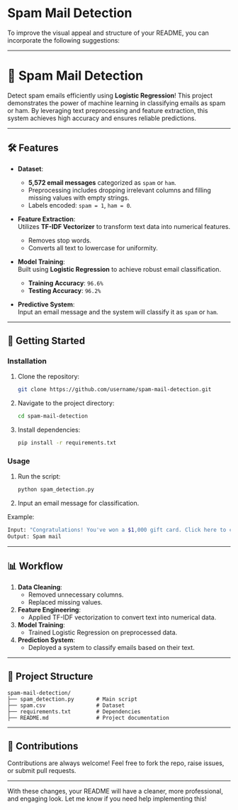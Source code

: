# Spam Mail Detection

To improve the visual appeal and structure of your README, you can incorporate the following suggestions:

---

# 📧 Spam Mail Detection

Detect spam emails efficiently using **Logistic Regression**! This project demonstrates the power of machine learning in classifying emails as spam or ham. By leveraging text preprocessing and feature extraction, this system achieves high accuracy and ensures reliable predictions.

---

## 🛠️ Features
- **Dataset**: 
  - **5,572 email messages** categorized as `spam` or `ham`.  
  - Preprocessing includes dropping irrelevant columns and filling missing values with empty strings.  
  - Labels encoded: `spam = 1`, `ham = 0`.  

- **Feature Extraction**:  
  Utilizes **TF-IDF Vectorizer** to transform text data into numerical features.  
  - Removes stop words.  
  - Converts all text to lowercase for uniformity.  

- **Model Training**:  
  Built using **Logistic Regression** to achieve robust email classification.  
  - **Training Accuracy**: `96.6%`  
  - **Testing Accuracy**: `96.2%`  

- **Predictive System**:  
  Input an email message and the system will classify it as `spam` or `ham`.  

---

## 🚀 Getting Started

### Installation
1. Clone the repository:
   ```bash
   git clone https://github.com/username/spam-mail-detection.git
   ```
2. Navigate to the project directory:
   ```bash
   cd spam-mail-detection
   ```
3. Install dependencies:
   ```bash
   pip install -r requirements.txt
   ```

### Usage
1. Run the script:
   ```bash
   python spam_detection.py
   ```
2. Input an email message for classification.

Example:
```bash
Input: "Congratulations! You've won a $1,000 gift card. Click here to claim now!"
Output: Spam mail
```

---

## 📊 Workflow
1. **Data Cleaning**:
   - Removed unnecessary columns.
   - Replaced missing values.  
2. **Feature Engineering**:
   - Applied TF-IDF vectorization to convert text into numerical data.  
3. **Model Training**:
   - Trained Logistic Regression on preprocessed data.  
4. **Prediction System**:
   - Deployed a system to classify emails based on their text.  

---

## 📂 Project Structure
```
spam-mail-detection/
├── spam_detection.py       # Main script
├── spam.csv                # Dataset
├── requirements.txt        # Dependencies
├── README.md               # Project documentation
```

---

## 🤝 Contributions
Contributions are always welcome! Feel free to fork the repo, raise issues, or submit pull requests.

---

With these changes, your README will have a cleaner, more professional, and engaging look. Let me know if you need help implementing this!
